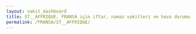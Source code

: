 ```yaml
---
layout: vakit_dashboard
title: ST__AFFRIQUE, FRANSA için iftar, namaz vakitleri ve hava durumu - ilçe/eyalet seç
permalink: /FRANSA/ST__AFFRIQUE/
---
```


<script type="text/javascript">
  var GLOBAL_COUNTRY = 'FRANSA';
  var GLOBAL_CITY = 'ST__AFFRIQUE';
  var GLOBAL_STATE = '';
  var lat = 72;
  var lon = 21;
</script>
